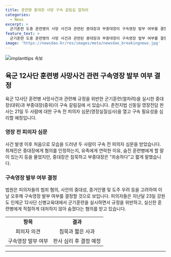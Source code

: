 ```yaml
---
title: 훈련병 중대장 사망 구속 갈림길 얼차려
categories:
  - News
excerpt: >
  군기훈련 도중 훈련병의 사망 사건과 관련된 중대장과 부중대장이 구속영장 발부 여부를 결정하는 영장전담 판사 앞에 모습을 드러냈다. 중대장은 침묵하고, 부중대장은 죄송하다고 짧게 말했다. 이들은 경찰과 함께 법원에 나타나 구속 전 피의자 심문을 받았으며, 이에 대한 구속영장 발부 여부는 오후 결정될 예정이다. 이들은 규정을 위반한 군기훈련과 훈련병의 사망으로 인한 과실 혐의를 받고 있다.
feature_text: >
  군기훈련 도중 훈련병의 사망 사건과 관련된 중대장과 부중대장이 구속영장 발부 여부를 결정하는 영장전담 판사 앞에 모습을 드러냈다. 중대장은 침묵하고, 부중대장은 죄송하다고 짧게 말했다. 이들은 경찰과 함께 법원에 나타나 구속 전 피의자 심문을 받았으며, 이에 대한 구속영장 발부 여부는 오후 결정될 예정이다. 이들은 규정을 위반한 군기훈련과 훈련병의 사망으로 인한 과실 혐의를 받고 있다.
image: 'https://newsdao.kr/res/images/meta/newsdao_breakingnews.jpg'
---
```


<p><img src="https://newsdao.kr/res/images/meta/newsdao_breakingnews.jpg" alt="implanttips 속보" /></p>

<h2 data-ke-size="size26">육군 12사단 훈련병 사망사건 관련 구속영장 발부 여부 결정</h2>

<p data-ke-size="size16">육군 12사단 훈련병 사망사건과 관련해 규정을 위반한 군기훈련(얼차려)을 실시한 중대장(대위)과 부중대장(중위)이 구속 갈림길에 서 있습니다. 춘천지법 신동일 영장전담 판사는 21일 두 사람에 대한 구속 전 피의자 심문(영장실질심사)을 열고 구속 필요성을 심리할 예정입니다.</p>

<h3>영장 전 피의자 심문</h3>

<p data-ke-size="size16">사건 발생 이후 처음으로 모습을 드러낸 두 사람이 구속 전 피의자 심문을 받았습니다. 취재진은 중대장에게 혐의를 인정하는지, 유족에게 연락한 이유, 숨진 훈련병에게 할 말이 있는지 등을 물었지만, 중대장은 침묵하고 부중대장은 “죄송하다”고 짧게 말했습니다.</p>

<h3>구속영장 발부 여부 결정</h3>

<p data-ke-size="size16">법원은 피의자들의 범죄 혐의, 사안의 중대성, 증거인멸 및 도주 우려 등을 고려하여 이날 오후께 구속영장 발부 여부를 결정할 것으로 보입니다. 피의자들은 지난달 23일 강원도 인제군 12사단 신병교육대에서 군기훈련을 실시하면서 규정을 위반하고, 실신한 훈련병에게 적절하게 대처하지 않아 숨졌다는 혐의를 받고 있습니다.</p>

<table>
    <tr>
        <td style="text-align: center; height: 17px;"><b>항목</b></td>
        <td style="text-align: center; height: 17px;"><b>결과</b></td>
    </tr>
    <tr>
        <td style="text-align: center; height: 17px;">피의자 의견</td>
        <td style="text-align: center; height: 17px;">침묵과 짧은 사과</td>
    </tr>
    <tr>
        <td style="text-align: center; height: 17px;">구속영장 발부 여부</td>
        <td style="text-align: center; height: 17px;">판사 심리 후 결정 예정</td>
    </tr>
</table>

<p><hr></p>

